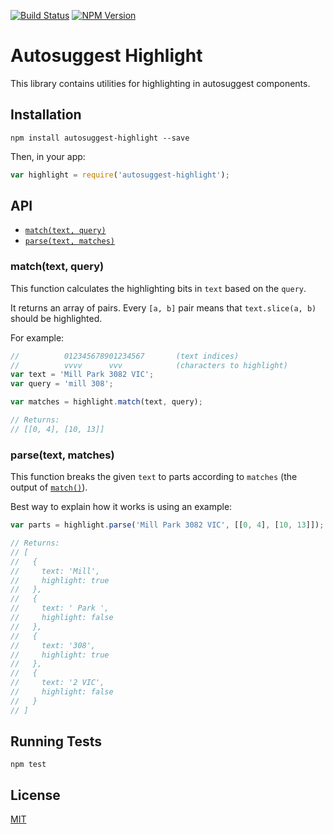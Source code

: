 [![Build Status][status-image]][status-url]
[![NPM Version][npm-image]][npm-url]

# Autosuggest Highlight

This library contains utilities for highlighting in autosuggest components.

## Installation

```shell
npm install autosuggest-highlight --save
```

Then, in your app:

```js
var highlight = require('autosuggest-highlight');
```

## API

* [`match(text, query)`](#match)
* [`parse(text, matches)`](#parse)

<a name="match"></a>
### match(text, query)

This function calculates the highlighting bits in `text` based on the `query`.

It returns an array of pairs. Every `[a, b]` pair means that `text.slice(a, b)` should be highlighted.

For example:

```js
//          012345678901234567       (text indices)
//          vvvv      vvv            (characters to highlight)
var text = 'Mill Park 3082 VIC';
var query = 'mill 308';

var matches = highlight.match(text, query);

// Returns:
// [[0, 4], [10, 13]]
```

<a name="parse"></a>
### parse(text, matches)

This function breaks the given `text` to parts according to `matches` (the output of [`match()`](#match)).

Best way to explain how it works is using an example:

```js
var parts = highlight.parse('Mill Park 3082 VIC', [[0, 4], [10, 13]]);

// Returns:
// [
//   {
//     text: 'Mill',
//     highlight: true
//   },
//   {
//     text: ' Park ',
//     highlight: false
//   },
//   {
//     text: '308',
//     highlight: true
//   },
//   {
//     text: '2 VIC',
//     highlight: false
//   }
// ]
```

## Running Tests

```shell
npm test
```

## License

[MIT](http://moroshko.mit-license.org)

[status-image]: https://img.shields.io/codeship/99ce0dd0-d5d5-0132-ce75-1e0a7d4d648e/master.svg
[status-url]: https://codeship.com/projects/78168
[npm-image]: https://img.shields.io/npm/v/autosuggest-highlight.svg
[npm-url]: https://npmjs.org/package/autosuggest-highlight
